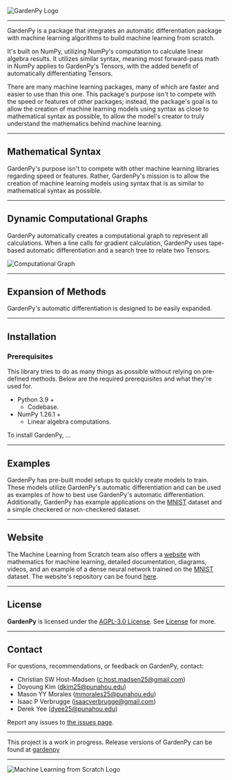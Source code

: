 ![GardenPy Logo](https://github.com/machine-learning-from-scratch/gardenpy/docs/gardenpy_flat_logo.png)

------------------------------------------------------------------------------------------------------------------------

GardenPy is a package that integrates an automatic differentiation package with machine learning algorithms to build
machine learning from scratch.

It's built on NumPy, utilizing NumPy's computation to calculate linear algebra results.
It utilizes similar syntax, meaning most forward-pass math in NumPy applies to GardenPy's Tensors, with the
added benefit of automatically differentiating Tensors.

There are many machine learning packages, many of which are faster and easier to use than this one.
This package's purpose isn't to compete with the speed or features of other packages; instead, the package's goal is
to allow the creation of machine learning models using syntax as close to mathematical syntax as possible, to allow the
model's creator to truly understand the mathematics behind machine learning.

------------------------------------------------------------------------------------------------------------------------

## **Mathematical Syntax**

GardenPy's purpose isn't to compete with other machine learning libraries regarding speed or features.
Rather, GardenPy's mission is to allow the creation of machine learning models using syntax that is as similar to mathematical
syntax as possible.

------------------------------------------------------------------------------------------------------------------------

## **Dynamic Computational Graphs**

GardenPy automatically creates a computational graph to represent all calculations.
When a line calls for gradient calculation, GardenPy uses tape-based automatic differentiation and a search tree to
relate two Tensors.

![Computational Graph](https://github.com/machine-learning-from-scratch/gardenpy/docs//computational_graph.gif)

------------------------------------------------------------------------------------------------------------------------

## **Expansion of Methods**

GardenPy's automatic differentiation is designed to be easily expanded.

------------------------------------------------------------------------------------------------------------------------

## **Installation**

### **Prerequisites**

This library tries to do as many things as possible without relying on pre-defined methods.
Below are the required prerequisites and what they're used for.

- Python 3.9 +
  - Codebase.
- NumPy 1.26.1 +
  - Linear algebra computations.

To install GardenPy, ...

------------------------------------------------------------------------------------------------------------------------

## **Examples**

GardenPy has pre-built model setups to quickly create models to train.
These models utilize GardenPy's automatic differentiation and can be used as examples of how to best use GardenPy's
automatic differentiation.
Additionally, GardenPy has example applications on the [MNIST](https://en.wikipedia.org/wiki/MNIST_database) dataset and
a simple checkered or non-checkered dataset.

------------------------------------------------------------------------------------------------------------------------

## **Website**

The Machine Learning from Scratch team also offers a [website](http://45.63.57.237/) with mathematics for machine
learning, detailed documentation, diagrams, videos, and an example of a dense neural network trained on the
[MNIST](https://en.wikipedia.org/wiki/MNIST_database) dataset. The website's repository can be found [here](https://github.com/yestochickens/NeuralNetWebsite).

------------------------------------------------------------------------------------------------------------------------

## License
**GardenPy** is licensed under the [AGPL-3.0 License](https://www.gnu.org/licenses/agpl-3.0.en.html).
See [License](`LICENSE`) for more.

------------------------------------------------------------------------------------------------------------------------

## Contact
For questions, recommendations, or feedback on GardenPy, contact:
- Christian SW Host-Madsen (c.host.madsen25@gmail.com)
- Doyoung Kim (dkim25@punahou.edu)
- Mason YY Morales (mmorales25@punahou.edu)
- Isaac P Verbrugge (isaacverbrugge@gmail.com)
- Derek Yee (dyee25@punahou.edu)

Report any issues to [the issues page](https://github.com/personontheinternet1234/NeuralNet/issues).

------------------------------------------------------------------------------------------------------------------------

This project is a work in progress. Release versions of GardenPy can be found at [gardenpy](https://github.com/githubCHM/gardenpy)

------------------------------------------------------------------------------------------------------------------------

![Machine Learning from Scratch Logo](https://github.com/machine-learning-from-scratch/gardenpy/docs/machine_learning_from_scratch_flat_logo.png)
